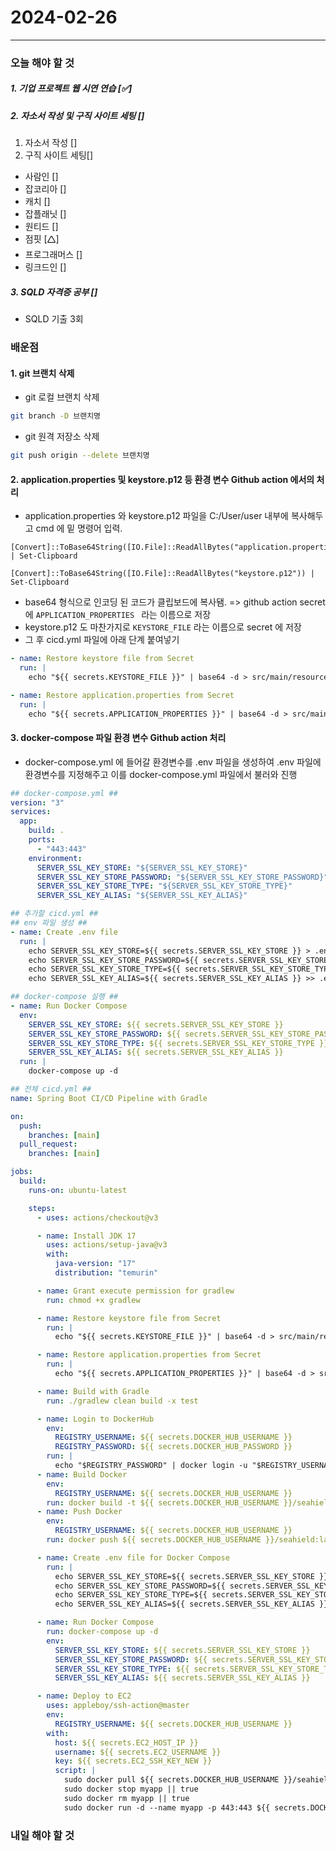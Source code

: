 # 2024-02-26

---

### 오늘 해야 할 것

##### 1. 기업 프로젝트 웹 시연 연습 [✅]

##### 2. 자소서 작성 및 구직 사이트 세팅 []

1. 자소서 작성 []
2. 구직 사이트 세팅[]

- 사람인 []
- 잡코리아 []
- 캐치 []
- 잡플래닛 []
- 원티드 []
- 점핏 [🛆]
- 프로그래머스 []
- 링크드인 []

##### 3. SQLD 자격증 공부 []

- SQLD 기출 3회

### 배운점

#### 1. git 브랜치 삭제

- git 로컬 브랜치 삭제

```bash
git branch -D 브랜치명
```

- git 원격 저장소 삭제

```bash
git push origin --delete 브랜치명
```

#### 2. application.properties 및 keystore.p12 등 환경 변수 Github action 에서의 처리

- application.properties 와 keystore.p12 파일을 C:/User/user 내부에 복사해두고 cmd 에 밑 명령어 입력.

```shell
[Convert]::ToBase64String([IO.File]::ReadAllBytes("application.properties")) | Set-Clipboard
```

```shell
[Convert]::ToBase64String([IO.File]::ReadAllBytes("keystore.p12")) | Set-Clipboard
```

- base64 형식으로 인코딩 된 코드가 클립보드에 복사됌. => github action secret 에 `APPLICATION_PROPERTIES ` 라는 이름으로 저장
- keystore.p12 도 마찬가지로 `KEYSTORE_FILE` 라는 이름으로 secret 에 저장
- 그 후 cicd.yml 파일에 아래 단계 붙여넣기

```yml
- name: Restore keystore file from Secret
  run: |
    echo "${{ secrets.KEYSTORE_FILE }}" | base64 -d > src/main/resources/keystore.p12

- name: Restore application.properties from Secret
  run: |
    echo "${{ secrets.APPLICATION_PROPERTIES }}" | base64 -d > src/main/resources/application.properties
```

#### 3. docker-compose 파일 환경 변수 Github action 처리

- docker-compose.yml 에 들어갈 환경변수를 .env 파일을 생성하여 .env 파일에 환경변수를 지정해주고 이를 docker-compose.yml 파일에서 불러와 진행

```yml
## docker-compose.yml ##
version: "3"
services:
  app:
    build: .
    ports:
      - "443:443"
    environment:
      SERVER_SSL_KEY_STORE: "${SERVER_SSL_KEY_STORE}"
      SERVER_SSL_KEY_STORE_PASSWORD: "${SERVER_SSL_KEY_STORE_PASSWORD}"
      SERVER_SSL_KEY_STORE_TYPE: "${SERVER_SSL_KEY_STORE_TYPE}"
      SERVER_SSL_KEY_ALIAS: "${SERVER_SSL_KEY_ALIAS}"
```

```yml
## 추가할 cicd.yml ##
## env 파일 생성 ##
- name: Create .env file
  run: |
    echo SERVER_SSL_KEY_STORE=${{ secrets.SERVER_SSL_KEY_STORE }} > .env
    echo SERVER_SSL_KEY_STORE_PASSWORD=${{ secrets.SERVER_SSL_KEY_STORE_PASSWORD }} >> .env
    echo SERVER_SSL_KEY_STORE_TYPE=${{ secrets.SERVER_SSL_KEY_STORE_TYPE }} >> .env
    echo SERVER_SSL_KEY_ALIAS=${{ secrets.SERVER_SSL_KEY_ALIAS }} >> .env

## docker-compose 실행 ##
- name: Run Docker Compose
  env:
    SERVER_SSL_KEY_STORE: ${{ secrets.SERVER_SSL_KEY_STORE }}
    SERVER_SSL_KEY_STORE_PASSWORD: ${{ secrets.SERVER_SSL_KEY_STORE_PASSWORD }}
    SERVER_SSL_KEY_STORE_TYPE: ${{ secrets.SERVER_SSL_KEY_STORE_TYPE }}
    SERVER_SSL_KEY_ALIAS: ${{ secrets.SERVER_SSL_KEY_ALIAS }}
  run: |
    docker-compose up -d
```

```yml
## 전체 cicd.yml ##
name: Spring Boot CI/CD Pipeline with Gradle

on:
  push:
    branches: [main]
  pull_request:
    branches: [main]

jobs:
  build:
    runs-on: ubuntu-latest

    steps:
      - uses: actions/checkout@v3

      - name: Install JDK 17
        uses: actions/setup-java@v3
        with:
          java-version: "17"
          distribution: "temurin"

      - name: Grant execute permission for gradlew
        run: chmod +x gradlew

      - name: Restore keystore file from Secret
        run: |
          echo "${{ secrets.KEYSTORE_FILE }}" | base64 -d > src/main/resources/keystore.p12

      - name: Restore application.properties from Secret
        run: |
          echo "${{ secrets.APPLICATION_PROPERTIES }}" | base64 -d > src/main/resources/application.properties

      - name: Build with Gradle
        run: ./gradlew clean build -x test

      - name: Login to DockerHub
        env:
          REGISTRY_USERNAME: ${{ secrets.DOCKER_HUB_USERNAME }}
          REGISTRY_PASSWORD: ${{ secrets.DOCKER_HUB_PASSWORD }}
        run: |
          echo "$REGISTRY_PASSWORD" | docker login -u "$REGISTRY_USERNAME" --password-stdin
      - name: Build Docker
        env:
          REGISTRY_USERNAME: ${{ secrets.DOCKER_HUB_USERNAME }}
        run: docker build -t ${{ secrets.DOCKER_HUB_USERNAME }}/seahield .
      - name: Push Docker
        env:
          REGISTRY_USERNAME: ${{ secrets.DOCKER_HUB_USERNAME }}
        run: docker push ${{ secrets.DOCKER_HUB_USERNAME }}/seahield:latest

      - name: Create .env file for Docker Compose
        run: |
          echo SERVER_SSL_KEY_STORE=${{ secrets.SERVER_SSL_KEY_STORE }} > .env
          echo SERVER_SSL_KEY_STORE_PASSWORD=${{ secrets.SERVER_SSL_KEY_STORE_PASSWORD }} >> .env
          echo SERVER_SSL_KEY_STORE_TYPE=${{ secrets.SERVER_SSL_KEY_STORE_TYPE }} >> .env
          echo SERVER_SSL_KEY_ALIAS=${{ secrets.SERVER_SSL_KEY_ALIAS }} >> .env

      - name: Run Docker Compose
        run: docker-compose up -d
        env:
          SERVER_SSL_KEY_STORE: ${{ secrets.SERVER_SSL_KEY_STORE }}
          SERVER_SSL_KEY_STORE_PASSWORD: ${{ secrets.SERVER_SSL_KEY_STORE_PASSWORD }}
          SERVER_SSL_KEY_STORE_TYPE: ${{ secrets.SERVER_SSL_KEY_STORE_TYPE }}
          SERVER_SSL_KEY_ALIAS: ${{ secrets.SERVER_SSL_KEY_ALIAS }}

      - name: Deploy to EC2
        uses: appleboy/ssh-action@master
        env:
          REGISTRY_USERNAME: ${{ secrets.DOCKER_HUB_USERNAME }}
        with:
          host: ${{ secrets.EC2_HOST_IP }}
          username: ${{ secrets.EC2_USERNAME }}
          key: ${{ secrets.EC2_SSH_KEY_NEW }}
          script: |
            sudo docker pull ${{ secrets.DOCKER_HUB_USERNAME }}/seahield
            sudo docker stop myapp || true
            sudo docker rm myapp || true
            sudo docker run -d --name myapp -p 443:443 ${{ secrets.DOCKER_HUB_USERNAME }}/seahield
```

### 내일 해야 할 것
